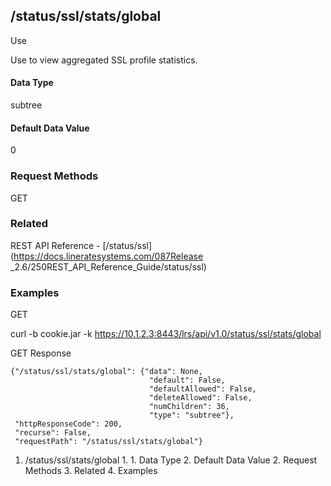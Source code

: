 ## /status/ssl/stats/global

Use

Use to view aggregated SSL profile statistics.

#### Data Type

subtree

#### Default Data Value

0

### Request Methods

GET

### Related

REST API Reference - [/status/ssl](https://docs.lineratesystems.com/087Release
_2.6/250REST_API_Reference_Guide/status/ssl)

### Examples

GET

curl -b cookie.jar -k
https://10.1.2.3:8443/lrs/api/v1.0/status/ssl/stats/global

GET Response

    
    {"/status/ssl/stats/global": {"data": None,
                                   "default": False,
                                   "defaultAllowed": False,
                                   "deleteAllowed": False,
                                   "numChildren": 36,
                                   "type": "subtree"},
     "httpResponseCode": 200,
     "recurse": False,
     "requestPath": "/status/ssl/stats/global"}
    

  1. /status/ssl/stats/global
    1.       1. Data Type
      2. Default Data Value
    2. Request Methods
    3. Related
    4. Examples

